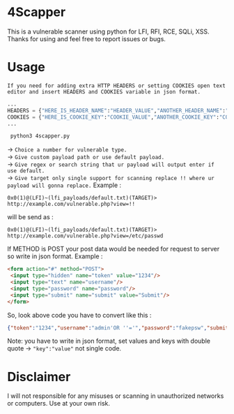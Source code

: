 # 4Scapper
This is a vulnerable scanner using python for LFI, RFI, RCE, SQLi, XSS. Thanks for using and feel free to report issues or bugs.

# Usage
`If you need for adding extra HTTP HEADERS or setting COOKIES open text editor and insert HEADERS and COOKIES variable in json format.`
```python
...
HEADERS = {"HERE_IS_HEADER_NAME":"HEADER_VALUE","ANOTHER_HEADER_NAME":"HEADER_VALUE"}
COOKIES = {"HERE_IS_COOKIE_KEY":"COOKIE_VALUE","ANOTHER_COOKIE_KEY":"COOKIE_VALUE"}
...
```
```bash
 python3 4scapper.py
 ```
 -> `Choice a number for vulnerable type.`  
 -> `Give custom payload path or use default payload.`  
 -> `Give regex or search string that ur payload will output enter if use default.`  
 -> `Give target only single support for scanning replace !! where ur payload will gonna replace.` 
 Example :
 ```
 0x0(1)@(LFI)~(lfi_payloads/default.txt)(TARGET)> http://example.com/vulnerable.php?view=!!
 ```
 will be send as :
 ```
 0x0(1)@(LFI)~(lfi_payloads/default.txt)(TARGET)> http://example.com/vulnerable.php?view=/etc/passwd
 ```
 If METHOD is POST your post data would be needed for request to server so write in json format. Example :  
 ```html
 <form action="#" method="POST">
  <input type="hidden" name="token" value="1234"/>
  <input type="text" name="username"/>
  <input type="password" name="password"/>
  <input type="submit" name="submit" value="Submit"/> 
 </form>
 ```
 So, look above code you have to convert like this :  
 ```json
 {"token":"1234","username":"admin'OR ''='","password":"fakepsw","submit":"Submit"}
 ```
 Note: you have to write in json format, set values and keys with double quote -> `"key":"value"` not single code.
 
 # Disclaimer
 I will not responsible for any misuses or scanning in unauthorized networks or computers. Use at your own risk.
 


